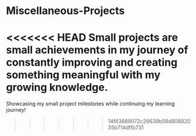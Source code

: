 # Miscellaneous-Projects
<<<<<<< HEAD
Small projects are small achievements in my journey of constantly improving and creating something meaningful with my growing knowledge.
=======
Showcasing my small project milestones while continuing my learning journey!
>>>>>>> 14f43889072c29639b58d80882035b714dffb731
